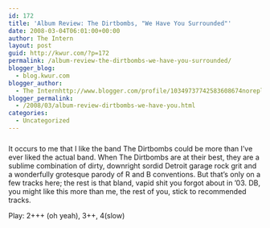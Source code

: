 ```yaml
---
id: 172
title: 'Album Review: The Dirtbombs, "We Have You Surrounded"'
date: 2008-03-04T06:01:00+00:00
author: The Intern
layout: post
guid: http://kwur.com/?p=172
permalink: /album-review-the-dirtbombs-we-have-you-surrounded/
blogger_blog:
  - blog.kwur.com
blogger_author:
  - The Internhttp://www.blogger.com/profile/10349737742583608674noreply@blogger.com
blogger_permalink:
  - /2008/03/album-review-dirtbombs-we-have-you.html
categories:
  - Uncategorized
---
```

<div class="pf-content">
  <p>
    <a onblur="try {parent.deselectBloggerImageGracefully();} catch(e) {}" href="http://www.kwur.com/blog/uploaded_images/dirtbombs2-796335.jpg"><img style="margin: 0px auto 10px; display: block; text-align: center; cursor: pointer;" src="http://www.kwur.com/blog/uploaded_images/dirtbombs2-796320.jpg" alt="" border="0" /></a>It occurs to me that I like the band The Dirtbombs could be more than I’ve ever liked the actual band. When The Dirtbombs are at their best, they are a sublime combination of dirty, downright sordid Detroit garage rock grit and a wonderfully grotesque parody of R and B conventions. But that’s only on a few tracks here; the rest is that bland, vapid shit you forgot about in ’03. DB, you might like this more than me, the rest of you, stick to recommended tracks.
  </p>
  
  <p>
    Play: 2+++ (oh yeah), 3++, 4(slow)
  </p>
</div>
